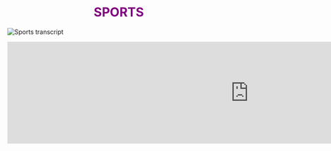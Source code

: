 <h1 align="center">
  <b style="color:purple;">SPORTS</b><br>
</h1>


<img class="imgleft" 
src="https://user-images.githubusercontent.com/43811585/50863258-0287ff00-1396-11e9-8c5c-d01369ec2d97.png" alt="Sports transcript">

<iframe src="https://h5p.org/h5p/embed/403076" width="1090" height="231" frameborder="0" allowfullscreen="allowfullscreen"></iframe><script src="https://h5p.org/sites/all/modules/h5p/library/js/h5p-resizer.js" charset="UTF-8"></script>
